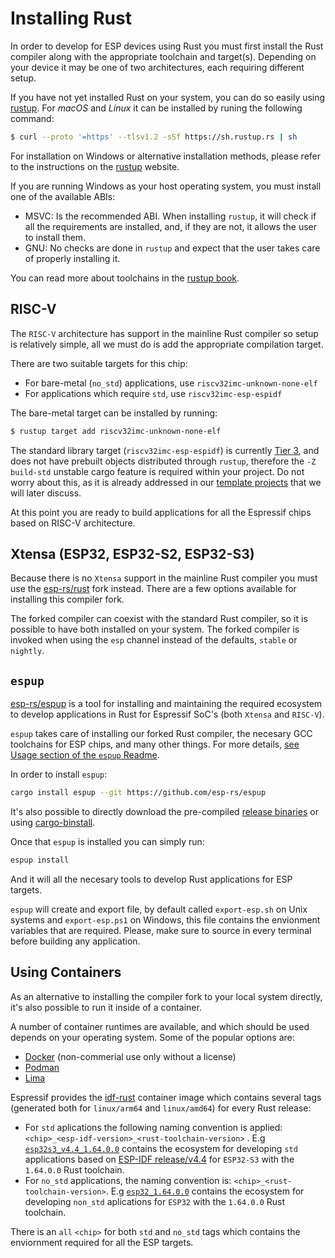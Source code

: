 # Installing Rust

In order to develop for ESP devices using Rust you must first install the Rust compiler along with the appropriate toolchain and target(s). Depending on your device it may be one of two architectures, each requiring different setup.

If you have not yet installed Rust on your system, you can do so easily using [rustup]. For _macOS_ and _Linux_ it can be installed by runing the following command:

```bash
$ curl --proto '=https' --tlsv1.2 -sSf https://sh.rustup.rs | sh
```

For installation on Windows or alternative installation methods, please refer to the instructions on the [rustup] website.

If you are running Windows as your host operating system, you must install one of the available ABIs:
- MSVC: Is the recommended ABI. When installing `rustup`, it will check if all the requirements are installed, and, if they are not, it allows the user to install them.
- GNU: No checks are done in `rustup` and expect that the user takes care of properly installing it.

You can read more about toolchains in the [rustup book].

[rustup]: https://rustup.rs/
[rustup book]: https://rust-lang.github.io/rustup/concepts/toolchains.html

## RISC-V

The `RISC-V` architecture has support in the mainline Rust compiler so setup is relatively simple, all we must do is add the appropriate compilation target.

There are two suitable targets for this chip:

- For bare-metal (`no_std`) applications, use `riscv32imc-unknown-none-elf`
- For applications which require `std`, use `riscv32imc-esp-espidf`

The bare-metal target can be installed by running:

```bash
$ rustup target add riscv32imc-unknown-none-elf
```

The standard library target (`riscv32imc-esp-espidf`) is currently [Tier 3], and does not have prebuilt objects distributed through `rustup`, therefore the `-Z build-std` unstable cargo feature is required within your project. Do not worry about this, as it is already addressed in our [template projects] that we will later discuss.

At this point you are ready to build applications for all the Espressif chips based on RISC-V architecture.

[Tier 3]: https://doc.rust-lang.org/nightly/rustc/platform-support.html#tier-3
[template projects]: /src/writing-your-application/generate-project-from-template.md
## Xtensa (ESP32, ESP32-S2, ESP32-S3)

Because there is no `Xtensa` support in the mainline Rust compiler you must use the [esp-rs/rust] fork instead. There are a few options available for installing this compiler fork.

The forked compiler can coexist with the standard Rust compiler, so it is possible to have both installed on your system. The forked compiler is invoked when using the `esp` channel instead of the defaults, `stable` or `nightly`.

[esp-rs/rust]: https://github.com/esp-rs/rust

## `espup`

[esp-rs/espup] is a tool for installing and maintaining the required ecosystem to develop applications in Rust for Espressif SoC's (both `Xtensa` and `RISC-V`).

`espup` takes care of installing our forked Rust compiler, the necesary GCC toolchains for ESP chips, and many other things. For more details, [see Usage section of the `espup` Readme](https://github.com/esp-rs/espup#usage).

In order to install `espup`:
```sh
cargo install espup --git https://github.com/esp-rs/espup
```

It's also possible to directly download the pre-compiled [release binaries] or using [cargo-binstall].

[esp-rs/espup]: https://github.com/esp-rs/espup
[release binaries]: https://github.com/esp-rs/espup/releases
[cargo-binstall]: https://github.com/cargo-bins/cargo-binstall


Once that `espup` is installed you can simply run:
```sh
espup install
```

And it will all the necesary tools to develop Rust applications for ESP targets.

`espup` will create and export file, by default called `export-esp.sh` on Unix systems
and `export-esp.ps1` on Windows, this file contains the envionment variables that are required. Please, make sure to source in every terminal before building any application.


## Using Containers

As an alternative to installing the compiler fork to your local system directly, it's also possible to run it inside of a container.

A number of container runtimes are available, and which should be used depends on your operating system. Some of the popular options are:

- [Docker] (non-commerial use only without a license)
- [Podman]
- [Lima]

Espressif provides the [idf-rust] container image which contains several tags (generated both for `linux/arm64` and `linux/amd64`) for every Rust release:
- For `std` aplications the following naming convention is applied: `<chip>_<esp-idf-version>_<rust-toolchain-version>` . E.g [`esp32s3_v4.4_1.64.0.0`] contains the ecosystem for developing `std` applications based on [ESP-IDF release/v4.4] for `ESP32-S3` with the `1.64.0.0` Rust toolchain.
- For `no_std` applications, the naming convention is: `<chip>_<rust-toolchain-version>`. E.g [`esp32_1.64.0.0`] contains the ecosystem for developing `non_std` aplications for `ESP32` with the `1.64.0.0` Rust toolchain.

There is an `all` `<chip>` for both `std` and `no_std` tags which contains the enviornment required for all the ESP targets.

[docker]: https://www.docker.com/
[podman]: https://podman.io/
[lima]: https://github.com/lima-vm/lima
[idf-rust]: https://hub.docker.com/r/espressif/idf-rust/tags
[`esp32s3_v4.4_1.64.0.0`]: https://hub.docker.com/layers/espressif/idf-rust/esp32s3_v4.4_1.64.0.0/images/sha256-6fa1e98d770e3edc67cbd565893aa04e5573024b1e3e373fae50907435e841e4?context=explore
[ESP-IDF release/v4.4]: https://github.com/espressif/esp-idf/tree/release/v4.4
[`esp32_1.64.0.0`]: https://hub.docker.com/layers/espressif/idf-rust/esp32_1.64.0.0/images/sha256-cc026ff9278a876f171d48978988e131940c07659485937a37cf750c44b28dfd?context=explore
